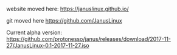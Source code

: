 website moved here: https://januslinux.github.io/

git moved here https://github.com/JanusLinux

Current alpha version: https://github.com/protonesso/janus/releases/download/2017-11-27/JanusLinux-0.1-2017-11-27.iso
